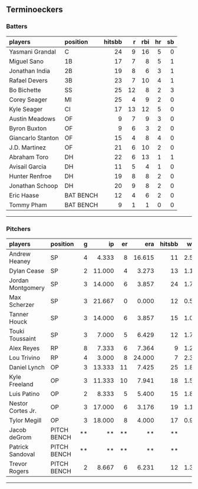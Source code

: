 ## Terminoeckers

### Batters

 
|players           |position  | hitsbb|  r| rbi| hr| sb| 
|:-----------------|:---------|------:|--:|---:|--:|--:| 
|Yasmani Grandal   |C         |     24|  9|  16|  5|  0| 
|Miguel Sano       |1B        |     17|  7|   8|  5|  1| 
|Jonathan India    |2B        |     19|  8|   6|  3|  1| 
|Rafael Devers     |3B        |     23|  7|  10|  4|  1| 
|Bo Bichette       |SS        |     25| 12|   8|  2|  3| 
|Corey Seager      |MI        |     25|  4|   9|  2|  0| 
|Kyle Seager       |CI        |     17| 13|  12|  5|  0| 
|Austin Meadows    |OF        |      9|  7|   9|  3|  0| 
|Byron Buxton      |OF        |      9|  6|   3|  2|  0| 
|Giancarlo Stanton |OF        |     15|  4|   8|  4|  0| 
|J.D. Martinez     |OF        |     21|  6|  10|  2|  0| 
|Abraham Toro      |DH        |     22|  6|  13|  1|  1| 
|Avisail Garcia    |DH        |     11|  5|   4|  1|  0| 
|Hunter Renfroe    |DH        |     19|  8|   8|  2|  0| 
|Jonathan Schoop   |DH        |     20|  9|   8|  2|  0| 
|Eric Haase        |BAT BENCH |     12|  4|   6|  2|  0| 
|Tommy Pham        |BAT BENCH |      9|  1|   1|  0|  0| 


* * *

### Pitchers

 
|players           |position    |  g|     ip| er|    era| hitsbb|  whip| so|  w| sv| 
|:-----------------|:-----------|--:|------:|--:|------:|------:|-----:|--:|--:|--:| 
|Andrew Heaney     |SP          |  4|  4.333|  8| 16.615|     11| 2.538|  4|  0|  0| 
|Dylan Cease       |SP          |  2| 11.000|  4|  3.273|     13| 1.182| 20|  1|  0| 
|Jordan Montgomery |SP          |  3| 14.000|  6|  3.857|     24| 1.714| 14|  0|  0| 
|Max Scherzer      |SP          |  3| 21.667|  0|  0.000|     12| 0.554| 32|  2|  0| 
|Tanner Houck      |SP          |  3| 14.000|  6|  3.857|     15| 1.071| 11|  0|  0| 
|Touki Toussaint   |SP          |  3|  7.000|  5|  6.429|     12| 1.714|  3|  0|  0| 
|Alex Reyes        |RP          |  8|  7.333|  6|  7.364|      9| 1.227| 11|  1|  1| 
|Lou Trivino       |RP          |  4|  3.000|  8| 24.000|      7| 2.333|  2|  0|  0| 
|Daniel Lynch      |OP          |  3| 13.333| 11|  7.425|     25| 1.875| 11|  0|  0| 
|Kyle Freeland     |OP          |  3| 11.333| 10|  7.941|     18| 1.588| 14|  1|  0| 
|Luis Patino       |OP          |  2|  8.333|  5|  5.400|     15| 1.800|  9|  1|  0| 
|Nestor Cortes Jr. |OP          |  3| 17.000|  6|  3.176|     19| 1.118| 16|  0|  0| 
|Tylor Megill      |OP          |  3| 18.000|  8|  4.000|     17| 0.944| 23|  2|  0| 
|Jacob deGrom      |PITCH BENCH | **|     **| **|     **|     **|    **| **| **| **| 
|Patrick Sandoval  |PITCH BENCH | **|     **| **|     **|     **|    **| **| **| **| 
|Trevor Rogers     |PITCH BENCH |  2|  8.667|  6|  6.231|     12| 1.385|  9|  0|  0| 


* * *


